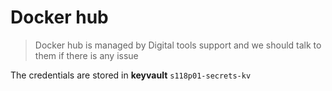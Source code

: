 # Docker hub

> Docker hub is managed by Digital tools support and we should talk to them if
> there is any issue

The credentials are stored in **keyvault** `s118p01-secrets-kv`
